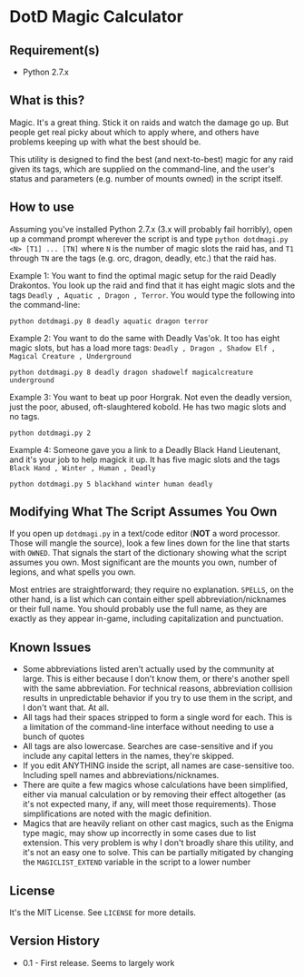 DotD Magic Calculator
=====================

Requirement(s)
--------------
* Python 2.7.x

What is this?
-------------
Magic. It's a great thing. Stick it on raids and watch the damage go up. But
people get real picky about which to apply where, and others have problems
keeping up with what the best should be.

This utility is designed to find the best (and next-to-best) magic for any raid
given its tags, which are supplied on the command-line, and the user's status
and parameters (e.g. number of mounts owned) in the script itself.

How to use
----------
Assuming you've installed Python 2.7.x (3.x will probably fail horribly), open
up a command prompt wherever the script is and type `python dotdmagi.py <N> [T1] ... [TN]`
where `N` is the number of magic slots the raid has, and `T1` through `TN` are
the tags (e.g. orc, dragon, deadly, etc.) that the raid has.

Example 1: You want to find the optimal magic setup for the raid Deadly Drakontos.
You look up the raid and find that it has eight magic slots and
the tags `Deadly , Aquatic , Dragon , Terror`. You would type the following into
the command-line:

`python dotdmagi.py 8 deadly aquatic dragon terror`

Example 2: You want to do the same with Deadly Vas'ok. It too has eight magic
slots, but has a load more tags: `Deadly , Dragon , Shadow Elf , Magical Creature , Underground`

`python dotdmagi.py 8 deadly dragon shadowelf magicalcreature underground`

Example 3: You want to beat up poor Horgrak. Not even the deadly version, just
the poor, abused, oft-slaughtered kobold. He has two magic slots and no tags.

`python dotdmagi.py 2`

Example 4: Someone gave you a link to a Deadly Black Hand Lieutenant, and it's
your job to help magick it up. It has five magic slots and the tags `Black Hand , Winter , Human , Deadly`

`python dotdmagi.py 5 blackhand winter human deadly`

Modifying What The Script Assumes You Own
-----------------------------------------
If you open up `dotdmagi.py` in a text/code editor (**NOT** a word processor. Those
will mangle the source), look a few lines down for the line that starts with
`OWNED`. That signals the start of the dictionary showing what the script assumes
you own. Most significant are the mounts you own, number of legions, and what
spells you own.

Most entries are straightforward; they require no explanation. `SPELLS`, on the
other hand, is a list which can contain either spell abbreviation/nicknames or
their full name. You should probably use the full name, as they are exactly as
they appear in-game, including capitalization and punctuation.


Known Issues
------------

* Some abbreviations listed aren't actually used by the community at large. This
  is either because I don't know them, or there's another spell with the same
  abbreviation. For technical reasons, abbreviation collision results in
  unpredictable behavior if you try to use them in the script, and I don't want
  that. At all.
* All tags had their spaces stripped to form a single word for each. This is a 
  limitation of the command-line interface without needing to use a bunch of quotes
* All tags are also lowercase. Searches are case-sensitive and if you include any
  capital letters in the names, they're skipped.
* If you edit ANYTHING inside the script, all names are case-sensitive too.
  Including spell names and abbreviations/nicknames.
* There are quite a few magics whose calculations have been simplified, either
  via manual calculation or by removing their effect altogether (as it's not
  expected many, if any, will meet those requirements). Those simplifications
  are noted with the magic definition.
* Magics that are heavily reliant on other cast magics, such as the Enigma type
  magic, may show up incorrectly in some cases due to list extension. This
  very problem is why I don't broadly share this utility, and it's not an easy
  one to solve. This can be partially mitigated by changing the `MAGICLIST_EXTEND`
  variable in the script to a lower number

License
-------
It's the MIT License. See `LICENSE` for more details.

Version History
---------------
* 0.1 - First release. Seems to largely work
